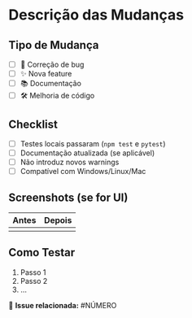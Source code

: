 # Descrição das Mudanças
<!-- Explique o que seu PR faz e qual issue resolve -->

## Tipo de Mudança
- [ ] 🐛 Correção de bug
- [ ] ✨ Nova feature
- [ ] 📚 Documentação
- [ ] 🛠️ Melhoria de código

## Checklist
- [ ] Testes locais passaram (`npm test` e `pytest`)
- [ ] Documentação atualizada (se aplicável)
- [ ] Não introduz novos warnings
- [ ] Compatível com Windows/Linux/Mac

## Screenshots (se for UI)
| Antes | Depois |
|-------|--------|
|       |        |

## Como Testar
1. Passo 1
2. Passo 2
3. ...

🔗 **Issue relacionada:** #NÚMERO
